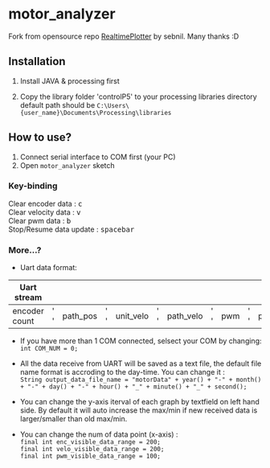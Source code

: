 # motor_analyzer

Fork from opensource repo [RealtimePlotter](https://github.com/sebnil/RealtimePlotter) by sebnil. Many thanks :D   


## Installation
1. Install JAVA & processing first   

2. Copy the library folder 'controlP5' to your processing libraries directory  
default path should be `C:\Users\{user_name}\Documents\Processing\libraries`

## How to use?
1. Connect serial interface to COM first (your PC)
2. Open `motor_analyzer` sketch

### Key-binding
Clear encoder data 	: <kbd>c</kbd>  
Clear velocity data : <kbd>v</kbd>  
Clear pwm data 		:	<kbd>b</kbd>  
Stop/Resume data update : <kbd>  spacebar</kbd>  

### More...?

* Uart data format:  

|   Uart stream |     |          |     |           |     |           |     |     |     |      |       |
| ------------- | --- | -------- | --- | --------- | --- | --------- | --- | --- | --- | ---- | ----- |
| encoder count | ' ' | path_pos | ' ' | unit_velo | ' ' | path_velo | ' ' | pwm | ' ' |  pid | '\r'  |  



* If you have more than 1 COM connected, selsect your COM by changing:  
`int COM_NUM = 0;`

* All the data receive from UART will be saved as a text file, the default file name format is accroding to the day-time. You can change it :   
`String output_data_file_name = "motorData" + year() + "-" + month() + "-" + day() + "-" +
                      hour() + "_" + minute() + "_" + second();`

* You can change the y-axis iterval of each graph by textfield on left hand side. By default it will auto increase the max/min if new received data is larger/smaller than old max/min.

* You can change the num of data point (x-axis) :   
`final int enc_visible_data_range = 200;`   
`final int velo_visible_data_range = 200;`  
`final int pwm_visible_data_range = 100;`  